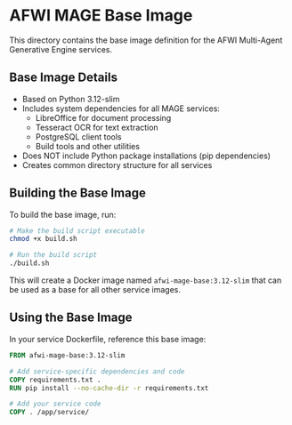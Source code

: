 # AFWI MAGE Base Image

This directory contains the base image definition for the AFWI Multi-Agent Generative Engine services.

## Base Image Details

- Based on Python 3.12-slim
- Includes system dependencies for all MAGE services:
  - LibreOffice for document processing
  - Tesseract OCR for text extraction
  - PostgreSQL client tools
  - Build tools and other utilities
- Does NOT include Python package installations (pip dependencies)
- Creates common directory structure for all services

## Building the Base Image

To build the base image, run:

```bash
# Make the build script executable
chmod +x build.sh

# Run the build script
./build.sh
```

This will create a Docker image named `afwi-mage-base:3.12-slim` that can be used as a base for all other service images.

## Using the Base Image

In your service Dockerfile, reference this base image:

```dockerfile
FROM afwi-mage-base:3.12-slim

# Add service-specific dependencies and code
COPY requirements.txt .
RUN pip install --no-cache-dir -r requirements.txt

# Add your service code
COPY . /app/service/
``` 